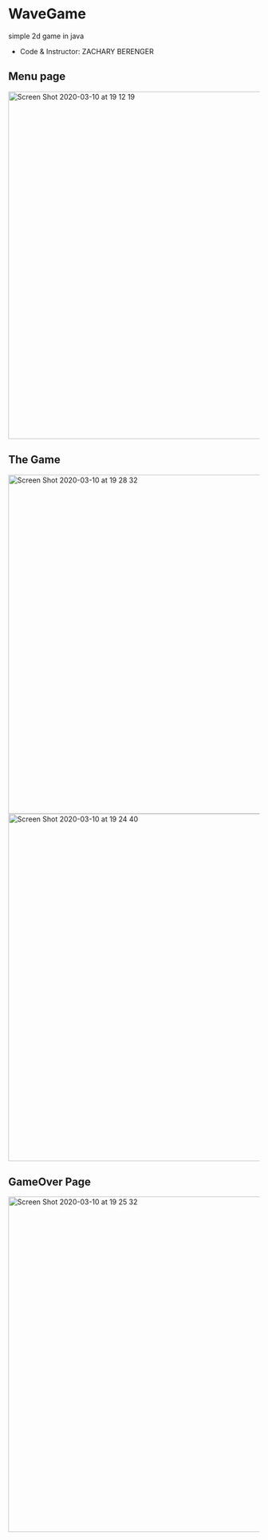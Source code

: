 # WaveGame
simple 2d game in java 
- Code & Instructor: ZACHARY BERENGER




## Menu page

<img width="697" alt="Screen Shot 2020-03-10 at 19 12 19" src="https://user-images.githubusercontent.com/45803647/76339785-3a286900-6303-11ea-9188-3a1a72b6a0c1.png">


## The Game

<img width="680" alt="Screen Shot 2020-03-10 at 19 28 32" src="https://user-images.githubusercontent.com/45803647/76341201-604f0880-6305-11ea-831c-a820b82cb022.png">

<img width="697" alt="Screen Shot 2020-03-10 at 19 24 40" src="https://user-images.githubusercontent.com/45803647/76341548-e23f3180-6305-11ea-977d-95b346e0bafd.png">


## GameOver Page
<img width="673" alt="Screen Shot 2020-03-10 at 19 25 32" src="https://user-images.githubusercontent.com/45803647/76341325-8d9bb680-6305-11ea-8eb6-aa7afde20a00.png">
